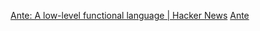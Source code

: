 
[Ante: A low-level functional language | Hacker News](https://news.ycombinator.com/item?id=31775216)
[Ante](https://antelang.org/)
